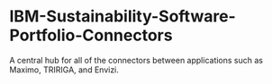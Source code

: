 # IBM-Sustainability-Software-Portfolio-Connectors
A central hub for all of the connectors between applications such as Maximo, TRIRIGA, and Envizi.
